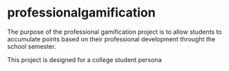 # professionalgamification

The purpose of the professional gamification project is to allow students to accumulate points based on their professional 
development throught the school semester.

This project is designed for a college student persona

